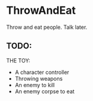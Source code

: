 # ThrowAndEat
Throw and eat people. Talk later.

TODO: 
---
THE TOY:
* A character controller
* Throwing weapons
* An enemy to kill
* An enemy corpse to eat


